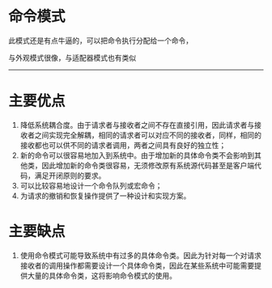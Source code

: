命令模式
=

此模式还是有点牛逼的，可以把命令执行分配给一个命令，

与外观模式很像，与适配器模式也有类似

---

主要优点
=
1. 降低系统耦合度。由于请求者与接收者之间不存在直接引用，因此请求者与接收者之间实现完全解耦，相同的请求者可以对应不同的接收者，同样，相同的接收都也可以供不同的请求者调用，两者之间具有良好的独立性；
2. 新的命令可以很容易地加入到系统中。由于增加新的具体命令类不会影响到其他类，因此增加新的命令类很容易，无须修改原有系统源代码甚至是客户端代码，满足开闭原则的要求。
3. 可以比较容易地设计一个命令队列或宏命令；
4. 为请求的撤销和恢复操作提供了一种设计和实现方案。

主要缺点
=

1. 使用命令模式可能导致系统中有过多的具体命令类。因此为针对每一个对请求接收者的调用操作都需要设计一个具体命令类，因此在某些系统中可能需要提供大量的具体命令类，这将影响命令模式的使用。